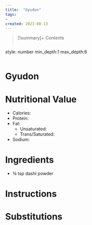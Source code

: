 ```yaml
---
title:  "Gyudon"
tags:
- 
created: 2023-08-13
---
```


>[!summary]+ Contents
>```toc
style: number
min_depth:1
max_depth:6 
>```


# Gyudon


# Nutritional Value
- Calories: 
- Protein:
- Fat:
	- Unsaturated: 
	- Trans/Saturated: 
- Sodium: 

# Ingredients

- ¾ tsp dashi powder

# Instructions


# Substitutions 


